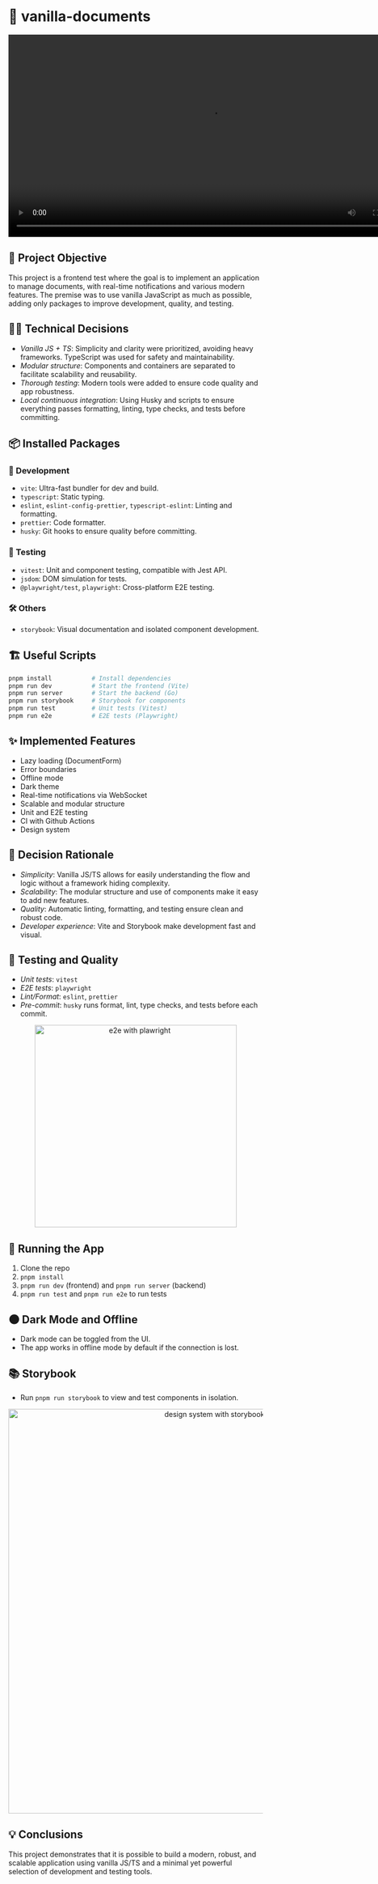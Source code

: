 # 📄 vanilla-documents

<div align="center">
  <video src="https://github.com/user-attachments/assets/9ff485fa-cba1-4566-800e-07c9eb9d63c1" width="800" />
</div>

## 🚀 Project Objective

This project is a frontend test where the goal is to implement an application to manage documents, with real-time notifications and various modern features. The premise was to use vanilla JavaScript as much as possible, adding only packages to improve development, quality, and testing.

## 🧑‍💻 Technical Decisions

- _Vanilla JS + TS_: Simplicity and clarity were prioritized, avoiding heavy frameworks. TypeScript was used for safety and maintainability.
- _Modular structure_: Components and containers are separated to facilitate scalability and reusability.
- _Thorough testing_: Modern tools were added to ensure code quality and app robustness.
- _Local continuous integration_: Using Husky and scripts to ensure everything passes formatting, linting, type checks, and tests before committing.

## 📦 Installed Packages

### 🔧 Development

- `vite`: Ultra-fast bundler for dev and build.
- `typescript`: Static typing.
- `eslint`, `eslint-config-prettier`, `typescript-eslint`: Linting and formatting.
- `prettier`: Code formatter.
- `husky`: Git hooks to ensure quality before committing.

### 🧪 Testing

- `vitest`: Unit and component testing, compatible with Jest API.
- `jsdom`: DOM simulation for tests.
- `@playwright/test`, `playwright`: Cross-platform E2E testing.

### 🛠️ Others

- `storybook`: Visual documentation and isolated component development.

## 🏗️ Useful Scripts

```bash
pnpm install           # Install dependencies
pnpm run dev           # Start the frontend (Vite)
pnpm run server        # Start the backend (Go)
pnpm run storybook     # Storybook for components
pnpm run test          # Unit tests (Vitest)
pnpm run e2e           # E2E tests (Playwright)
```

## ✨ Implemented Features

- Lazy loading (DocumentForm)
- Error boundaries
- Offline mode
- Dark theme
- Real-time notifications via WebSocket
- Scalable and modular structure
- Unit and E2E testing
- CI with Github Actions
- Design system

## 🤔 Decision Rationale

- _Simplicity_: Vanilla JS/TS allows for easily understanding the flow and logic without a framework hiding complexity.
- _Scalability_: The modular structure and use of components make it easy to add new features.
- _Quality_: Automatic linting, formatting, and testing ensure clean and robust code.
- _Developer experience_: Vite and Storybook make development fast and visual.

## 🧪 Testing and Quality

- _Unit tests_: `vitest`
- _E2E tests_: `playwright`
- _Lint/Format_: `eslint`, `prettier`
- _Pre-commit_: `husky` runs format, lint, type checks, and tests before each commit.

<div align="center">
  <img width="400" src="https://github.com/user-attachments/assets/7c871a36-add2-4afb-92c7-c5c1cbaf20db" alt="e2e with plawright" />
</div>

## 📝 Running the App

1. Clone the repo
2. `pnpm install`
3. `pnpm run dev` (frontend) and `pnpm run server` (backend)
4. `pnpm run test` and `pnpm run e2e` to run tests

## 🌑 Dark Mode and Offline

- Dark mode can be toggled from the UI.
- The app works in offline mode by default if the connection is lost.

## 📚 Storybook

- Run `pnpm run storybook` to view and test components in isolation.

<div align="center">
  <img width="800" src="https://github.com/user-attachments/assets/a839e5d4-ca80-41a3-acb9-0ab9161b2610" alt="design system with storybook" />
</div>

## 💡 Conclusions

This project demonstrates that it is possible to build a modern, robust, and scalable application using vanilla JS/TS and a minimal yet powerful selection of development and testing tools.
